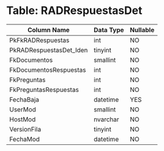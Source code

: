 # Table: RADRespuestasDet

| Column Name | Data Type | Nullable |
|-------------|-----------|----------|
| PkFkRADRespuestas | int | NO |
| PkRADRespuestasDet_Iden | tinyint | NO |
| FkDocumentos | smallint | NO |
| FkDocumentosRespuestas | int | NO |
| FkPreguntas | int | NO |
| FkPreguntasRespuestas | int | NO |
| FechaBaja | datetime | YES |
| UserMod | smallint | NO |
| HostMod | nvarchar | NO |
| VersionFila | tinyint | NO |
| FechaMod | datetime | NO |
